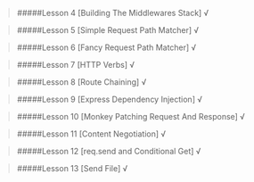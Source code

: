 >#####Lesson  4 [Building The Middlewares Stack] √

>#####Lesson  5 [Simple Request Path Matcher] √

>#####Lesson  6 [Fancy Request Path Matcher] √

>#####Lesson  7 [HTTP Verbs] √

>#####Lesson  8 [Route Chaining] √

>#####Lesson  9 [Express Dependency Injection] √

>#####Lesson 10 [Monkey Patching Request And Response] √

>#####Lesson 11 [Content Negotiation] √

>#####Lesson 12 [req.send and Conditional Get] √

>#####Lesson 13 [Send File] √

[4]:https://gist.github.com/hayeah/6bbe2bebf58ec9ae889a
[5]:https://gist.github.com/hayeah/5933719969b041b1cfff
[6]:https://gist.github.com/hayeah/5a79837c9646b8398fd2
[7]:https://gist.github.com/hayeah/8af3c2c52427c3e8b3bb
[8]:https://gist.github.com/hayeah/f0bf015fdeb0a08ffce5
[9]:https://gist.github.com/hayeah/ff0c23ef1eb39f4dcd3a
[10]:https://gist.github.com/hayeah/b136e7631deaa362a716
[11]:https://gist.github.com/hayeah/5b4f082bfc8ec24a268a
[12]:https://gist.github.com/hayeah/095cb6bfa54879efddcf
[13]:https://gist.github.com/hayeah/420d15a0aa429e4cf2d2
